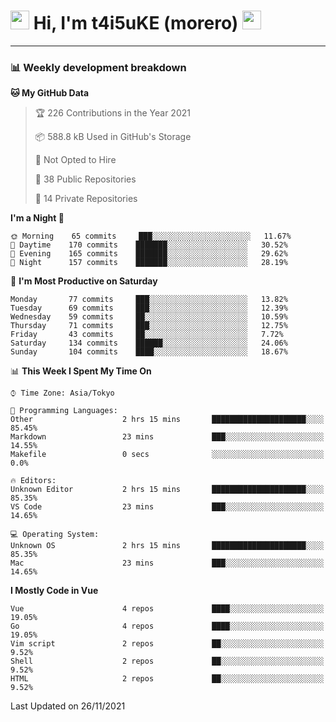 <!-- Title -->
<h1>
    <img src="https://emojis.slackmojis.com/emojis/images/1600385609/10490/cactuar.gif?1600385609" width="30"/> 
    Hi, I'm t4i5uKE (morero) 
    <img src="https://emojis.slackmojis.com/emojis/images/1600385609/10490/cactuar.gif?1600385609" width="30"/>
</h1>

---

<h3> 📊 Weekly development breakdown </h3>
<!-- waka-readme-stats -->

<!--START_SECTION:waka-->
**🐱 My GitHub Data** 

> 🏆 226 Contributions in the Year 2021
 > 
> 📦 588.8 kB Used in GitHub's Storage 
 > 
> 🚫 Not Opted to Hire
 > 
> 📜 38 Public Repositories 
 > 
> 🔑 14 Private Repositories  
 > 
**I'm a Night 🦉** 

```text
🌞 Morning    65 commits     ███░░░░░░░░░░░░░░░░░░░░░░   11.67% 
🌆 Daytime    170 commits    ███████░░░░░░░░░░░░░░░░░░   30.52% 
🌃 Evening    165 commits    ███████░░░░░░░░░░░░░░░░░░   29.62% 
🌙 Night      157 commits    ███████░░░░░░░░░░░░░░░░░░   28.19%

```
📅 **I'm Most Productive on Saturday** 

```text
Monday       77 commits     ███░░░░░░░░░░░░░░░░░░░░░░   13.82% 
Tuesday      69 commits     ███░░░░░░░░░░░░░░░░░░░░░░   12.39% 
Wednesday    59 commits     ██░░░░░░░░░░░░░░░░░░░░░░░   10.59% 
Thursday     71 commits     ███░░░░░░░░░░░░░░░░░░░░░░   12.75% 
Friday       43 commits     ██░░░░░░░░░░░░░░░░░░░░░░░   7.72% 
Saturday     134 commits    ██████░░░░░░░░░░░░░░░░░░░   24.06% 
Sunday       104 commits    ████░░░░░░░░░░░░░░░░░░░░░   18.67%

```


📊 **This Week I Spent My Time On** 

```text
⌚︎ Time Zone: Asia/Tokyo

💬 Programming Languages: 
Other                    2 hrs 15 mins       █████████████████████░░░░   85.45% 
Markdown                 23 mins             ███░░░░░░░░░░░░░░░░░░░░░░   14.55% 
Makefile                 0 secs              ░░░░░░░░░░░░░░░░░░░░░░░░░   0.0%

🔥 Editors: 
Unknown Editor           2 hrs 15 mins       █████████████████████░░░░   85.35% 
VS Code                  23 mins             ███░░░░░░░░░░░░░░░░░░░░░░   14.65%

💻 Operating System: 
Unknown OS               2 hrs 15 mins       █████████████████████░░░░   85.35% 
Mac                      23 mins             ███░░░░░░░░░░░░░░░░░░░░░░   14.65%

```

**I Mostly Code in Vue** 

```text
Vue                      4 repos             ████░░░░░░░░░░░░░░░░░░░░░   19.05% 
Go                       4 repos             ████░░░░░░░░░░░░░░░░░░░░░   19.05% 
Vim script               2 repos             ██░░░░░░░░░░░░░░░░░░░░░░░   9.52% 
Shell                    2 repos             ██░░░░░░░░░░░░░░░░░░░░░░░   9.52% 
HTML                     2 repos             ██░░░░░░░░░░░░░░░░░░░░░░░   9.52%

```



 Last Updated on 26/11/2021
<!--END_SECTION:waka-->
